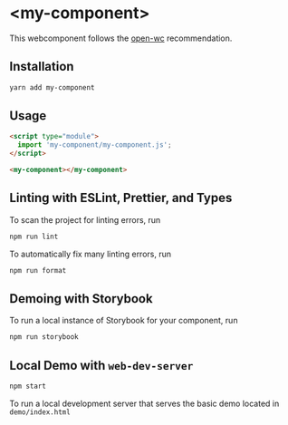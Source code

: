 # \<my-component>

This webcomponent follows the [open-wc](https://github.com/open-wc/open-wc) recommendation.

## Installation

```bash
yarn add my-component
```

## Usage

```html
<script type="module">
  import 'my-component/my-component.js';
</script>

<my-component></my-component>
```

## Linting with ESLint, Prettier, and Types

To scan the project for linting errors, run

```bash
npm run lint
```

To automatically fix many linting errors, run

```bash
npm run format
```

## Demoing with Storybook

To run a local instance of Storybook for your component, run

```bash
npm run storybook
```

## Local Demo with `web-dev-server`

```bash
npm start
```

To run a local development server that serves the basic demo located in `demo/index.html`
